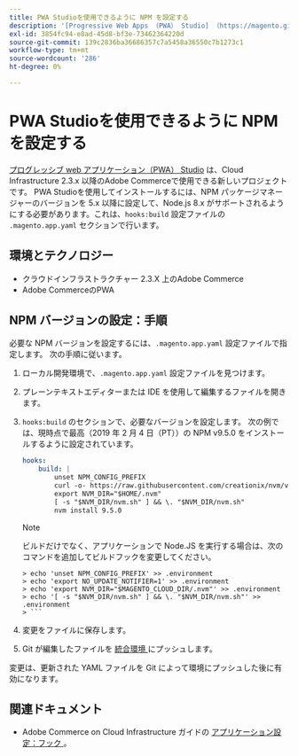 ```yaml
---
title: PWA Studioを使用できるように NPM を設定する
description: '[Progressive Web Apps （PWA） Studio] （https://magento.github.io/pwa-studio/）は、Cloud Infrastructure 2.3.x 以降のAdobe Commerceで使用できる新しいプロジェクトです。 PWA Studioを使用してインストールするには、NPM パッケージマネージャーのバージョンを 5.x 以降に設定して、Node.js 8.x がサポートされるようにする必要があります。これは、「.magento.app.yaml」設定ファイルの「hooks:build」セクションで行われます。'
exl-id: 3854fc94-e8ad-45d8-bf3e-73462364220d
source-git-commit: 139c2836ba36686357c7a5458a36550c7b1273c1
workflow-type: tm+mt
source-wordcount: '286'
ht-degree: 0%

---
```


# PWA Studioを使用できるように NPM を設定する

[ プログレッシブ web アプリケーション（PWA） Studio](https://magento.github.io/pwa-studio/) は、Cloud Infrastructure 2.3.x 以降のAdobe Commerceで使用できる新しいプロジェクトです。 PWA Studioを使用してインストールするには、NPM パッケージマネージャーのバージョンを 5.x 以降に設定して、Node.js 8.x がサポートされるようにする必要があります。これは、`hooks:build` 設定ファイルの `.magento.app.yaml` セクションで行います。

## 環境とテクノロジー

* クラウドインフラストラクチャー 2.3.X 上のAdobe Commerce
* Adobe CommerceのPWA

## NPM バージョンの設定：手順

必要な NPM バージョンを設定するには、`.magento.app.yaml` 設定ファイルで指定します。 次の手順に従います。

1. ローカル開発環境で、`.magento.app.yaml` 設定ファイルを見つけます。
1. プレーンテキストエディターまたは IDE を使用して編集するファイルを開きます。
1. `hooks:build` のセクションで、必要なバージョンを設定します。 次の例では、現時点で最高（2019 年 2 月 4 日（PT））の NPM v9.5.0 をインストールするように設定されています。

   ```yaml
   hooks:
       build: |
           unset NPM_CONFIG_PREFIX
           curl -o- https://raw.githubusercontent.com/creationix/nvm/v0.33.8/install.sh | bash
           export NVM_DIR="$HOME/.nvm"
           [ -s "$NVM_DIR/nvm.sh" ] && \. "$NVM_DIR/nvm.sh"
           nvm install 9.5.0
   ```

   >[!NOTE]
   >
   >ビルドだけでなく、アプリケーションで Node.JS を実行する場合は、次のコマンドを追加してビルドフックを変更してください。
   > 
   ```
   > echo 'unset NPM_CONFIG_PREFIX' >> .environment
   > echo 'export NO_UPDATE_NOTIFIER=1' >> .environment
   > echo 'export NVM_DIR="$MAGENTO_CLOUD_DIR/.nvm"' >> .environment
   > echo '[ -s "$NVM_DIR/nvm.sh" ] && \. "$NVM_DIR/nvm.sh"' >> .environment
   > ```

1. 変更をファイルに保存します。
1. Git が編集したファイルを [ 統合環境 ](https://experienceleague.adobe.com/en/docs/experience-cloud-kcs/kbarticles/ka-27242) にプッシュします。

変更は、更新された YAML ファイルを Git によって環境にプッシュした後に有効になります。

## 関連ドキュメント

* Adobe Commerce on Cloud Infrastructure ガイドの [ アプリケーション設定：フック ](https://experienceleague.adobe.com/docs/commerce-cloud-service/user-guide/configure/app/properties/hooks-property.html)。
